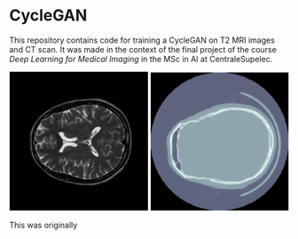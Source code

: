 # CycleGAN
This repository contains code for training  a CycleGAN on T2 MRI images and CT scan. It was made in the context of the final project of the course *Deep Learning for Medical Imaging* in the MSc in AI at CentraleSupelec.

![alt text](ct_scan_mri.PNG "Title")

This was originally
<!--stackedit_data:
eyJoaXN0b3J5IjpbLTE5NzE3ODMwOTEsOTMwMjE0OTMxXX0=
-->
